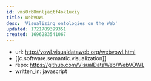 ```yaml
---
id: vms0rb8mnljaqtf4ok1uxiy
title: WebVOWL
desc: 'Visualizing ontologies on the Web'
updated: 1721789399351
created: 1696283541067
---
```


- url: http://vowl.visualdataweb.org/webvowl.html
- [[c.software.semantic.visualization]]
- repo: https://github.com/VisualDataWeb/WebVOWL
- written_in: javascript